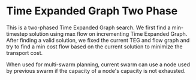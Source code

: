# Time Expanded Graph Two Phase

This is a two-phased Time Expanded Graph search. We first find a min-timestep
solution using max flow on incrementing Time Expanded Graph. After finding a valid
solution, we fixed the current TEG and flow graph and try to find a min cost flow
based on the current solution to minimize the transport cost.

When used for multi-swarm planning, current swarm can use a node used by previous swarm if the capacity of a node's capacity is not exhausted.
